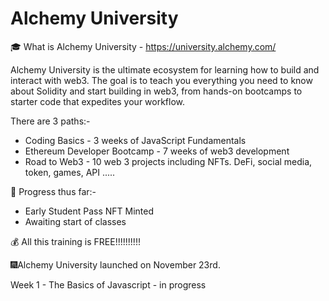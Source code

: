 # Alchemy University

🎓 What is Alchemy University - https://university.alchemy.com/ 

Alchemy University is the ultimate ecosystem for learning how to build and interact with web3. The goal is to teach you everything you need to know about Solidity and start building in web3, from hands-on bootcamps to starter code that expedites your workflow. 

There are 3 paths:-

- Coding Basics - 3 weeks of JavaScript Fundamentals
- Ethereum Developer Bootcamp - 7 weeks of web3 development
- Road to Web3 - 10 web 3 projects including NFTs. DeFi, social media, token, games, API .....

🎉 Progress thus far:-

- Early Student Pass NFT Minted
- Awaiting start of classes

💰 All this training is FREE!!!!!!!!!!

🎆Alchemy University launched on November 23rd.

Week 1 - The Basics of Javascript - in progress
